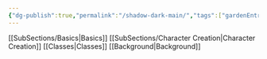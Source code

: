 ```yaml
---
{"dg-publish":true,"permalink":"/shadow-dark-main/","tags":["gardenEntry"]}
---
```


[[SubSections/Basics\|Basics]]
[[SubSections/Character Creation\|Character Creation]]
[[Classes\|Classes]]
[[Background\|Background]]

